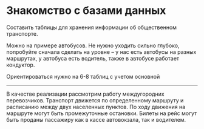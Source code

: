 # Знакомство с базами данных

Составить таблицы для хранения информации об общественном транспорте.

Можно на примере автобусов.
Не нужно уходить сильно глубоко, попробуйте сначала сделать на уровне – у нас есть автобусы на разных маршрутах, у автобуса есть водитель, также в автобусе работает кондуктор.

Ориентироваться нужно на 6-8 таблиц с учетом основной

---

В качестве реализации рассмотрим работу междугородних перевозчиков. Транспорт движется по определенному маршруту и расписанию между двух населенных пунктов.
По ходу движения на маршруте могут быть промежуточные остановки. Билеты на рейс могут быть проданы пассажиру как в кассе автовокзала, так и водителем.

